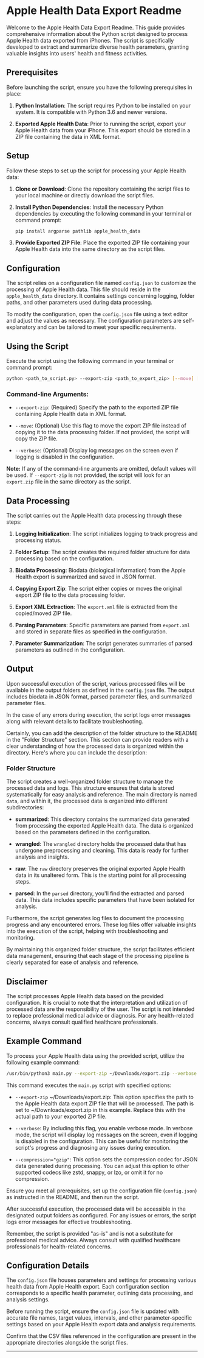 # Apple Health Data Export Readme

Welcome to the Apple Health Data Export Readme. This guide provides comprehensive information about the Python script designed to process Apple Health data exported from iPhones. The script is specifically developed to extract and summarize diverse health parameters, granting valuable insights into users' health and fitness activities.

## Prerequisites

Before launching the script, ensure you have the following prerequisites in place:

1. **Python Installation**: The script requires Python to be installed on your system. It is compatible with Python 3.6 and newer versions.

2. **Exported Apple Health Data**: Prior to running the script, export your Apple Health data from your iPhone. This export should be stored in a ZIP file containing the data in XML format.

## Setup

Follow these steps to set up the script for processing your Apple Health data:

1. **Clone or Download**: Clone the repository containing the script files to your local machine or directly download the script files.

2. **Install Python Dependencies**: Install the necessary Python dependencies by executing the following command in your terminal or command prompt:

   ```bash
   pip install argparse pathlib apple_health_data
   ```

3. **Provide Exported ZIP File**: Place the exported ZIP file containing your Apple Health data into the same directory as the script files.

## Configuration

The script relies on a configuration file named `config.json` to customize the processing of Apple Health data. This file should reside in the `apple_health_data` directory. It contains settings concerning logging, folder paths, and other parameters used during data processing.

To modify the configuration, open the `config.json` file using a text editor and adjust the values as necessary. The configuration parameters are self-explanatory and can be tailored to meet your specific requirements.

## Using the Script

Execute the script using the following command in your terminal or command prompt:

```bash
python <path_to_script.py> --export-zip <path_to_export_zip> [--move] [--verbose]
```

### Command-line Arguments:

- `--export-zip`: (Required) Specify the path to the exported ZIP file containing Apple Health data in XML format.

- `--move`: (Optional) Use this flag to move the export ZIP file instead of copying it to the data processing folder. If not provided, the script will copy the ZIP file.

- `--verbose`: (Optional) Display log messages on the screen even if logging is disabled in the configuration.

**Note:** If any of the command-line arguments are omitted, default values will be used. If `--export-zip` is not provided, the script will look for an `export.zip` file in the same directory as the script.

## Data Processing

The script carries out the Apple Health data processing through these steps:

1. **Logging Initialization**: The script initializes logging to track progress and processing status.

2. **Folder Setup**: The script creates the required folder structure for data processing based on the configuration.

3. **Biodata Processing**: Biodata (biological information) from the Apple Health export is summarized and saved in JSON format.

4. **Copying Export Zip**: The script either copies or moves the original export ZIP file to the data processing folder.

5. **Export XML Extraction**: The `export.xml` file is extracted from the copied/moved ZIP file.

6. **Parsing Parameters**: Specific parameters are parsed from `export.xml` and stored in separate files as specified in the configuration.

7. **Parameter Summarization**: The script generates summaries of parsed parameters as outlined in the configuration.

## Output

Upon successful execution of the script, various processed files will be available in the output folders as defined in the `config.json` file. The output includes biodata in JSON format, parsed parameter files, and summarized parameter files.

In the case of any errors during execution, the script logs error messages along with relevant details to facilitate troubleshooting.

Certainly, you can add the description of the folder structure to the README in the "Folder Structure" section. This section can provide readers with a clear understanding of how the processed data is organized within the directory. Here's where you can include the description:

### Folder Structure

The script creates a well-organized folder structure to manage the processed data and logs. This structure ensures that data is stored systematically for easy analysis and reference. The main directory is named `data`, and within it, the processed data is organized into different subdirectories:

- **summarized**: This directory contains the summarized data generated from processing the exported Apple Health data. The data is organized based on the parameters defined in the configuration.

- **wrangled**: The `wrangled` directory holds the processed data that has undergone preprocessing and cleaning. This data is ready for further analysis and insights.

- **raw**: The `raw` directory preserves the original exported Apple Health data in its unaltered form. This is the starting point for all processing steps.

- **parsed**: In the `parsed` directory, you'll find the extracted and parsed data. This data includes specific parameters that have been isolated for analysis.

Furthermore, the script generates log files to document the processing progress and any encountered errors. These log files offer valuable insights into the execution of the script, helping with troubleshooting and monitoring.

By maintaining this organized folder structure, the script facilitates efficient data management, ensuring that each stage of the processing pipeline is clearly separated for ease of analysis and reference.

## Disclaimer

The script processes Apple Health data based on the provided configuration. It is crucial to note that the interpretation and utilization of processed data are the responsibility of the user. The script is not intended to replace professional medical advice or diagnosis. For any health-related concerns, always consult qualified healthcare professionals.

## Example Command

To process your Apple Health data using the provided script, utilize the following example command:

```bash
/usr/bin/python3 main.py --export-zip ~/Downloads/export.zip --verbose --compression="gzip"
```

This command executes the `main.py` script with specified options:

- `--export-zip` ~/Downloads/export.zip: This option specifies the path to the Apple Health data export ZIP file that will be processed. The path is set to ~/Downloads/export.zip in this example. Replace this with the actual path to your exported ZIP file.

- `--verbose`: By including this flag, you enable verbose mode. In verbose mode, the script will display log messages on the screen, even if logging is disabled in the configuration. This can be useful for monitoring the script's progress and diagnosing any issues during execution.

- `--compression="gzip"`: This option sets the compression codec for JSON data generated during processing. You can adjust this option to other supported codecs like zstd, snappy, or lzo, or omit it for no compression.

Ensure you meet all prerequisites, set up the configuration file (`config.json`) as instructed in the README, and then run the script.

After successful execution, the processed data will be accessible in the designated output folders as configured. For any issues or errors, the script logs error messages for effective troubleshooting.

Remember, the script is provided "as-is" and is not a substitute for professional medical advice. Always consult with qualified healthcare professionals for health-related concerns.

## Configuration Details

The `config.json` file houses parameters and settings for processing various health data from Apple Health export. Each configuration section corresponds to a specific health parameter, outlining data processing, and analysis settings.

Before running the script, ensure the `config.json` file is updated with accurate file names, target values, intervals, and other parameter-specific settings based on your Apple Health export data and analysis requirements.

Confirm that the CSV files referenced in the configuration are present in the appropriate directories alongside the script files.

---